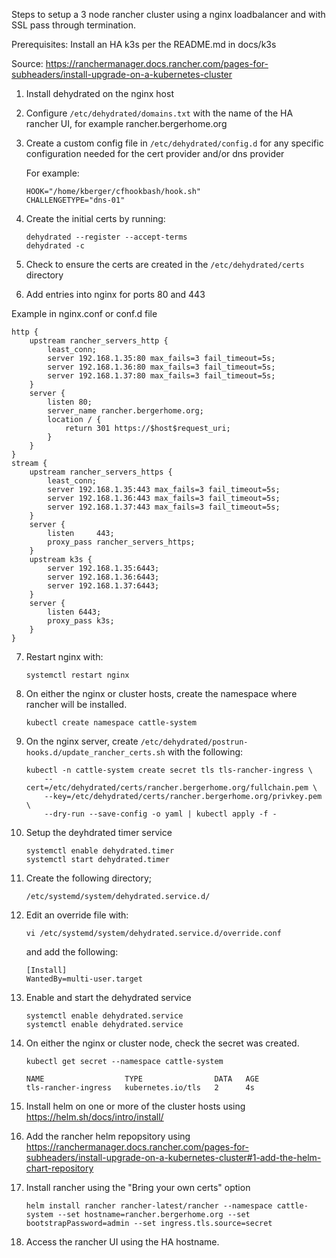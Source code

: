 Steps to setup a 3 node rancher cluster using a nginx loadbalancer and with SSL pass through termination.

Prerequisites: Install an HA k3s per the README.md in docs/k3s

Source: https://ranchermanager.docs.rancher.com/pages-for-subheaders/install-upgrade-on-a-kubernetes-cluster

1) Install dehydrated on the nginx host

2) Configure `/etc/dehydrated/domains.txt` with the name of the HA rancher UI, for example rancher.bergerhome.org

3) Create a custom config file in `/etc/dehydrated/config.d` for any specific configuration needed for the cert provider and/or dns provider

	For example:
    ```
	HOOK="/home/kberger/cfhookbash/hook.sh"
	CHALLENGETYPE="dns-01"
    ```

4) Create the initial certs by running:

	```
    dehydrated --register --accept-terms
	dehydrated -c
    ```
	
5) Check to ensure the certs are created in the `/etc/dehydrated/certs` directory

6) Add entries into nginx for ports 80 and 443

Example in nginx.conf or conf.d file

```
http {
    upstream rancher_servers_http {
        least_conn;
        server 192.168.1.35:80 max_fails=3 fail_timeout=5s;
        server 192.168.1.36:80 max_fails=3 fail_timeout=5s;
        server 192.168.1.37:80 max_fails=3 fail_timeout=5s;
    }
    server {
        listen 80;
        server_name rancher.bergerhome.org;
        location / {
            return 301 https://$host$request_uri;
        }
    }
}
stream {
    upstream rancher_servers_https {
        least_conn;
        server 192.168.1.35:443 max_fails=3 fail_timeout=5s;
        server 192.168.1.36:443 max_fails=3 fail_timeout=5s;
        server 192.168.1.37:443 max_fails=3 fail_timeout=5s;
    }
    server {
        listen     443;
        proxy_pass rancher_servers_https;
    }
    upstream k3s {
        server 192.168.1.35:6443;
        server 192.168.1.36:6443;
        server 192.168.1.37:6443;
    }
    server {
        listen 6443;
        proxy_pass k3s;
    }
}
```

7) Restart nginx with:
		
	`systemctl restart nginx`
		
8) On either the nginx or cluster hosts, create the namespace where rancher will be installed.

	`kubectl create namespace cattle-system`

9) On the nginx server, create `/etc/dehydrated/postrun-hooks.d/update_rancher_certs.sh`  with the following:

	```
    kubectl -n cattle-system create secret tls tls-rancher-ingress \
		--cert=/etc/dehydrated/certs/rancher.bergerhome.org/fullchain.pem \
		--key=/etc/dehydrated/certs/rancher.bergerhome.org/privkey.pem \
		--dry-run --save-config -o yaml | kubectl apply -f -
    ```
		
10) Setup the deyhdrated timer service

	```	
    systemctl enable dehydrated.timer
	systemctl start dehydrated.timer
    ```

11) Create the following directory;

	`/etc/systemd/system/dehydrated.service.d/`
		
12) Edit an override file with:

    ```
    vi /etc/systemd/system/dehydrated.service.d/override.conf
    ```
    and add the following:

	```
    [Install]
	WantedBy=multi-user.target
	```
	
13) Enable and start the dehydrated service

	```
    systemctl enable dehydrated.service
	systemctl enable dehydrated.service
    ```

14) On either the nginx or cluster node, check the secret was created.

	`kubectl get secret --namespace cattle-system`
		
	```
    NAME                  TYPE                DATA   AGE
	tls-rancher-ingress   kubernetes.io/tls   2      4s
    ```

15) Install helm on one or more of the cluster hosts using https://helm.sh/docs/intro/install/

16) Add the rancher helm repopsitory using https://ranchermanager.docs.rancher.com/pages-for-subheaders/install-upgrade-on-a-kubernetes-cluster#1-add-the-helm-chart-repository

17) Install rancher using the "Bring your own certs" option

	```
    helm install rancher rancher-latest/rancher --namespace cattle-system --set hostname=rancher.bergerhome.org --set bootstrapPassword=admin --set ingress.tls.source=secret
    ```

18) Access the rancher UI using the HA hostname.
